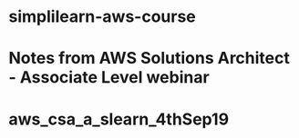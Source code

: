 # simplilearn-aws-course
Notes from AWS Solutions Architect - Associate Level webinar
=======
# aws_csa_a_slearn_4thSep19
